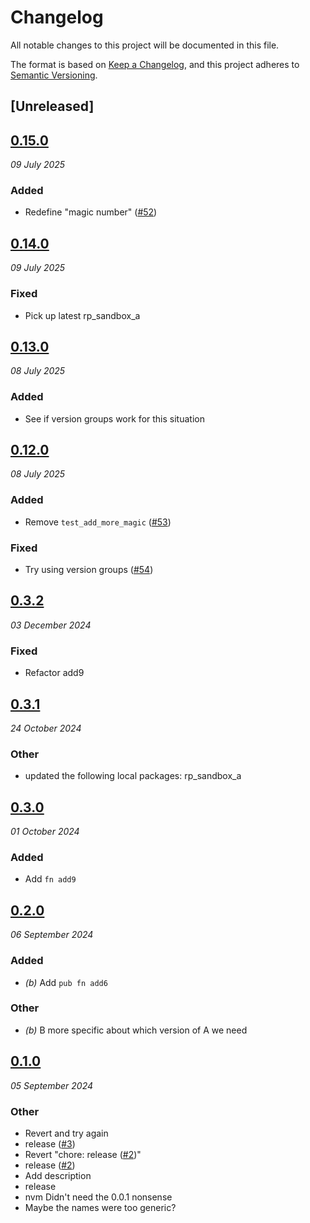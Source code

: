 # Changelog
All notable changes to this project will be documented in this file.

The format is based on [Keep a Changelog](https://keepachangelog.com/en/1.0.0/),
and this project adheres to [Semantic Versioning](https://semver.org/spec/v2.0.0.html).

## [Unreleased]

## [0.15.0](https://github.com/scouten-adobe/rp-sandbox/compare/rp_sandbox_b-v0.14.0...rp_sandbox_b-v0.15.0)
_09 July 2025_

### Added

* Redefine "magic number" ([#52](https://github.com/scouten-adobe/rp-sandbox/pull/52))

## [0.14.0](https://github.com/scouten-adobe/rp-sandbox/compare/rp_sandbox_b-v0.13.0...rp_sandbox_b-v0.14.0)
_09 July 2025_

### Fixed

* Pick up latest rp_sandbox_a

## [0.13.0](https://github.com/scouten-adobe/rp-sandbox/compare/rp_sandbox_b-v0.12.0...rp_sandbox_b-v0.13.0)
_08 July 2025_

### Added

* See if version groups work for this situation

## [0.12.0](https://github.com/scouten-adobe/rp-sandbox/compare/rp_sandbox_b-v0.11.0...rp_sandbox_b-v0.12.0)
_08 July 2025_

### Added

* Remove `test_add_more_magic` ([#53](https://github.com/scouten-adobe/rp-sandbox/pull/53))

### Fixed

* Try using version groups ([#54](https://github.com/scouten-adobe/rp-sandbox/pull/54))

## [0.3.2](https://github.com/scouten-adobe/rp-sandbox/compare/rp_sandbox_b-v0.3.1...rp_sandbox_b-v0.3.2)
_03 December 2024_

### Fixed

* Refactor add9

## [0.3.1](https://github.com/scouten-adobe/rp-sandbox/compare/rp_sandbox_b-v0.3.0...rp_sandbox_b-v0.3.1)
_24 October 2024_

### Other
* updated the following local packages: rp_sandbox_a

## [0.3.0](https://github.com/scouten-adobe/rp-sandbox/compare/rp_sandbox_b-v0.2.0...rp_sandbox_b-v0.3.0)
_01 October 2024_

### Added
* Add `fn add9`

## [0.2.0](https://github.com/scouten-adobe/rp-sandbox/compare/rp_sandbox_b-v0.1.0...rp_sandbox_b-v0.2.0)
_06 September 2024_

### Added
* *(b)* Add `pub fn add6`

### Other
* *(b)* B more specific about which version of A we need

## [0.1.0](https://github.com/scouten-adobe/rp-sandbox/releases/tag/rp_sandbox_b-v0.1.0)
_05 September 2024_

### Other
* Revert and try again
* release ([#3](https://github.com/scouten-adobe/rp-sandbox/pull/3))
* Revert "chore: release ([#2](https://github.com/scouten-adobe/rp-sandbox/pull/2))"
* release ([#2](https://github.com/scouten-adobe/rp-sandbox/pull/2))
* Add description
* release
* nvm Didn't need the 0.0.1 nonsense
* Maybe the names were too generic?
